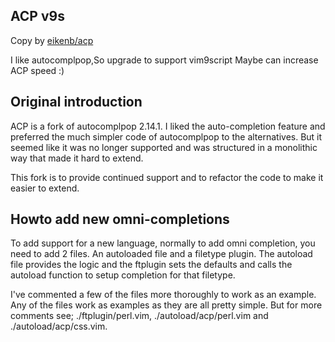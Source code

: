 ACP v9s
---
Copy by [eikenb/acp](https://github.com/eikenb/acp)

I like autocomplpop,So upgrade to support vim9script
Maybe can increase ACP speed :)

Original introduction
---
ACP is a fork of autocomplpop 2.14.1. I liked the auto-completion feature and
preferred the much simpler code of autocomplpop to the alternatives. But it
seemed like it was no longer supported and was structured in a monolithic way
that made it hard to extend.

This fork is to provide continued support and to refactor the code to make it
easier to extend.

Howto add new omni-completions
---

To add support for a new language, normally to add omni completion, you need to
add 2 files. An autoloaded file and a filetype plugin. The autoload file
provides the logic and the ftplugin sets the defaults and calls the autoload
function to setup completion for that filetype.

I've commented a few of the files more thoroughly to work as an example. Any of the files work as examples as they are all pretty simple. But for more comments see; ./ftplugin/perl.vim, ./autoload/acp/perl.vim and ./autoload/acp/css.vim.

